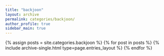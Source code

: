 ```yaml
---
title: "backjoon"
layout: archive
permalink: categories/backjoon/
author_profile: true
sidebar_main: true
---
```


{% assign posts = site.categories.backjoon %}
{% for post in posts %} {% include archive-single.html type=page.entries_layout %} {% endfor %}